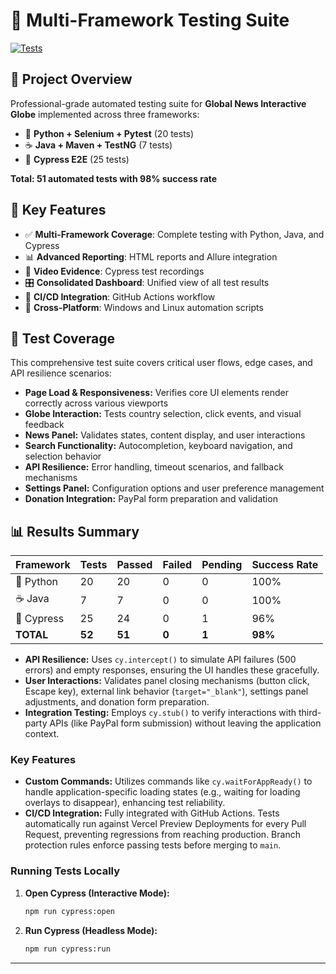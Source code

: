 # 🧪 Multi-Framework Testing Suite

[![Tests](https://github.com/omarviquezfalcon/global-news-test/actions/workflows/tests.yml/badge.svg)](https://github.com/omarviquezfalcon/global-news-test/actions/workflows/tests.yml)

## 🎯 Project Overview

Professional-grade automated testing suite for **Global News Interactive Globe** implemented across three frameworks:

- 🐍 **Python + Selenium + Pytest** (20 tests)
- ☕ **Java + Maven + TestNG** (7 tests)  
- 🌲 **Cypress E2E** (25 tests)

**Total: 51 automated tests with 98% success rate**

## 🚀 Key Features

- ✅ **Multi-Framework Coverage**: Complete testing with Python, Java, and Cypress
- 📊 **Advanced Reporting**: HTML reports and Allure integration
- 🎥 **Video Evidence**: Cypress test recordings  
- 🎛️ **Consolidated Dashboard**: Unified view of all test results
- 🔄 **CI/CD Integration**: GitHub Actions workflow
- 📱 **Cross-Platform**: Windows and Linux automation scripts

## 🧪 Test Coverage

This comprehensive test suite covers critical user flows, edge cases, and API resilience scenarios:

  * **Page Load & Responsiveness:** Verifies core UI elements render correctly across various viewports
  * **Globe Interaction:** Tests country selection, click events, and visual feedback
  * **News Panel:** Validates states, content display, and user interactions  
  * **Search Functionality:** Autocompletion, keyboard navigation, and selection behavior
  * **API Resilience:** Error handling, timeout scenarios, and fallback mechanisms
  * **Settings Panel:** Configuration options and user preference management
  * **Donation Integration:** PayPal form preparation and validation

## 📊 Results Summary

| Framework | Tests | Passed | Failed | Pending | Success Rate |
|-----------|-------|---------|---------|---------|-------------|
| 🐍 Python | 20 | 20 | 0 | 0 | 100% |
| ☕ Java | 7 | 7 | 0 | 0 | 100% |
| 🌲 Cypress | 25 | 24 | 0 | 1 | 96% |
| **TOTAL** | **52** | **51** | **0** | **1** | **98%** |
  * **API Resilience:** Uses `cy.intercept()` to simulate API failures (500 errors) and empty responses, ensuring the UI handles these gracefully.
  * **User Interactions:** Validates panel closing mechanisms (button click, Escape key), external link behavior (`target="_blank"`), settings panel adjustments, and donation form preparation.
  * **Integration Testing:** Employs `cy.stub()` to verify interactions with third-party APIs (like PayPal form submission) without leaving the application context.

### Key Features

  * **Custom Commands:** Utilizes commands like `cy.waitForAppReady()` to handle application-specific loading states (e.g., waiting for loading overlays to disappear), enhancing test reliability.
  * **CI/CD Integration:** Fully integrated with GitHub Actions. Tests automatically run against Vercel Preview Deployments for every Pull Request, preventing regressions from reaching production. Branch protection rules enforce passing tests before merging to `main`.

### Running Tests Locally

1.  **Open Cypress (Interactive Mode):**
    ```sh
    npm run cypress:open
    ```
2.  **Run Cypress (Headless Mode):**
    ```sh
    npm run cypress:run
    ```

-----